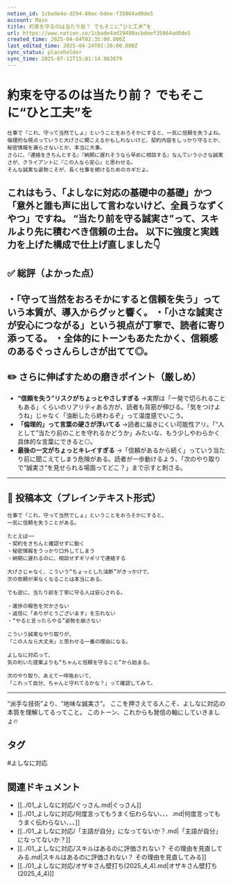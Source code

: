 ```yaml
---
notion_id: 1cbade4a-d294-80ac-bdee-f35864ad0de5
account: Main
title: 約束を守るのは当たり前？ でもそこに“ひと工夫”を
url: https://www.notion.so/1cbade4ad29480acbdeef35864ad0de5
created_time: 2025-04-04T02:35:00.000Z
last_edited_time: 2025-04-24T01:26:00.000Z
sync_status: placeholder
sync_time: 2025-07-12T15:01:14.983879
---
```

# 約束を守るのは当たり前？ でもそこに“ひと工夫”を

```plain text
仕事で『これ、守って当然でしょ』ということをおろそかにすると、一気に信頼を失うよね。
倫理的な視点っていうと大げさに聞こえるかもしれないけど、契約内容をしっかり守るとか、秘密情報を漏らさないとか、本当に大事。
さらに、『連絡をきちんとする』『納期に遅れそうなら早めに相談する』なんていう小さな誠実さが、クライアントに『この人なら安心』と思わせる。
そんな誠実な姿勢こそが、長く仕事を続けるためのカギだよ。
```
これはもう、「よしなに対応の基礎中の基礎」かつ「意外と誰も声に出して言わないけど、全員うなずくやつ」ですね。
“当たり前を守る誠実さ”って、スキルより先に積むべき信頼の土台。
以下に**強度と実践力を上げた構成で仕上げ直しました**👇
---
## ✅ 総評（よかった点）
・「守って当然をおろそかにすると信頼を失う」っていう本質が、導入からグッと響く。
・「小さな誠実さが安心につながる」という視点が丁寧で、読者に寄り添ってる。
・全体的にトーンもあたたかく、信頼感のあるぐっさんらしさが出てて◎。
---
## ✏️ さらに伸ばすための磨きポイント（厳しめ）
- **“信頼を失う”リスクがちょっとやさしすぎる**
  →実際は「一発で切られることもある」くらいのリアリティある方が、読者も背筋が伸びる。「気をつけようね」じゃなく「油断したら終わるぞ」って温度感でいこう。
- **「倫理的」って言葉の硬さが浮いてる**
  →読者に届きにくい可能性アリ。「“人として”当たり前のことを守れるかどうか」みたいな、もう少しやわらかく具体的な言葉にできると◎。
- **最後の一文がちょっとキレイすぎる**
  →「信頼があるから続く」っていう当たり前に聞こえてしまう危険がある。読者が一歩動けるよう、「次のやり取りで“誠実さ”を見せられる場面ってどこ？」まで示すと刺さる。
---
## 📄 投稿本文（プレインテキスト形式）
```plain text
仕事で「これ、守って当然でしょ」ということをおろそかにすると、
一気に信頼を失うことがある。

たとえば──
・契約をきちんと確認せずに動く
・秘密情報をうっかり口外してしまう
・納期に遅れるのに、相談せずギリギリで連絡する

大げさじゃなく、こういう“ちょっとした油断”がきっかけで、
次の依頼が来なくなることは本当にある。

でも逆に、当たり前を丁寧に守る人は安心される。

・進捗の報告を欠かさない
・返信に「ありがとうございます」を忘れない
・“やると言ったらやる”姿勢を崩さない

こういう誠実なやり取りが、
「この人なら大丈夫」と思わせる一番の理由になる。

よしなに対応って、
気の利いた提案よりも“ちゃんと信頼を守ること”から始まる。

次のやり取り、あえて一呼吸おいて、
「これって自分、ちゃんと守れてるかな？」って確認してみて。

```
---
“派手な技術”より、“地味な誠実さ”。
ここを押さえてる人こそ、よしなに対応の本質を理解してるってこと。
このトーン、これからも発信の軸にしていきましょ🔥

## タグ

#よしなに対応 

## 関連ドキュメント

- [[../01_よしなに対応/ぐっさん.md|ぐっさん]]
- [[../01_よしなに対応/何度言ってもうまく伝わらない、、、.md|何度言ってもうまく伝わらない、、、]]
- [[../01_よしなに対応/「主語が自分」になってないか？.md|「主語が自分」になってないか？]]
- [[../01_よしなに対応/スキルはあるのに評価されない？ その理由を見直してみる.md|スキルはあるのに評価されない？ その理由を見直してみる]]
- [[../01_よしなに対応/オザキさん壁打ち(2025_4_4).md|オザキさん壁打ち(2025_4_4)]]
